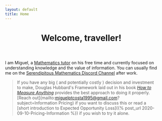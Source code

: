 ```yaml
---
layout: default
title: Home
---
```


<div class="text-center">
  <p>
    <i class="fa fa-users fa-3x"></i>
  </p>
</div>

<header>
  <h1 class="landing-title">Welcome, traveller!</h1>
</header>

I am Miguel, a [Mathematics tutor](https://universitytutor.com/tutors/944174) on his free time and currently focused on understanding knowledge and the value of information. You can usually find me on the  [Serendipitous Mathematics Discord Channel](https://discord.gg/Wd4UV4A) after work.

> If you have any big ( and potentially costly ) decision and investment to make, Douglas Hubbard's Framework laid out in his book [*How to Measure Anything*](https://www.goodreads.com/book/show/444653.How_to_Measure_Anything) provides the best approach to doing it properly. [Reach out](mailto:miguelptcosta1995@gmail.com?subject=Information Pricing) if you want to discuss this or read a [short introduction to Expected Opportunity Loss]({% post_url 2020-09-10-Pricing-Information %}) if you wish to try it alone.

